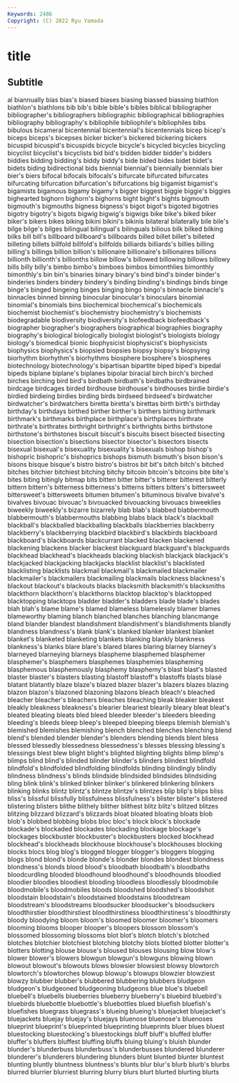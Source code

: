 ```yaml
---
Keywords: 2486
Copyright: (C) 2022 Ryu Yamada
---
```



# title

## Subtitle
al biannually bias bias's biased biases biasing biassed biassing biathlon
biathlon's biathlons bib bib's bible bible's bibles biblical bibliographer bibliographer's
bibliographers bibliographic bibliographical bibliographies bibliography bibliography's bibliophile bibliophile's bibliophiles bibs
bibulous bicameral bicentennial bicentennial's bicentennials bicep bicep's biceps biceps's bicepses
bicker bicker's bickered bickering bickers bicuspid bicuspid's bicuspids bicycle bicycle's
bicycled bicycles bicycling bicyclist bicyclist's bicyclists bid bid's bidden bidder
bidder's bidders biddies bidding bidding's biddy biddy's bide bided bides
bidet bidet's bidets biding bidirectional bids biennial biennial's biennially biennials
bier bier's biers bifocal bifocals bifocals's bifurcate bifurcated bifurcates bifurcating
bifurcation bifurcation's bifurcations big bigamist bigamist's bigamists bigamous bigamy bigamy's
bigger biggest biggie biggie's biggies bighearted bighorn bighorn's bighorns bight
bight's bights bigmouth bigmouth's bigmouths bigness bigness's bigot bigot's bigoted
bigotries bigotry bigotry's bigots bigwig bigwig's bigwigs bike bike's biked
biker biker's bikers bikes biking bikini bikini's bikinis bilateral bilaterally
bile bile's bilge bilge's bilges bilingual bilingual's bilinguals bilious bilk
bilked bilking bilks bill bill's billboard billboard's billboards billed billet
billet's billeted billeting billets billfold billfold's billfolds billiards billiards's billies
billing billing's billings billion billion's billionaire billionaire's billionaires billions billionth
billionth's billionths billow billow's billowed billowing billows billowy bills billy
billy's bimbo bimbo's bimboes bimbos bimonthlies bimonthly bimonthly's bin bin's
binaries binary binary's bind bind's binder binder's binderies binders bindery
bindery's binding binding's bindings binds binge binge's binged bingeing binges
binging bingo bingo's binnacle binnacle's binnacles binned binning binocular binocular's
binoculars binomial binomial's binomials bins biochemical biochemical's biochemicals biochemist biochemist's
biochemistry biochemistry's biochemists biodegradable biodiversity biodiversity's biofeedback biofeedback's biographer biographer's
biographers biographical biographies biography biography's biological biologically biologist biologist's biologists
biology biology's biomedical bionic biophysicist biophysicist's biophysicists biophysics biophysics's biopsied
biopsies biopsy biopsy's biopsying biorhythm biorhythm's biorhythms biosphere biosphere's biospheres
biotechnology biotechnology's bipartisan bipartite biped biped's bipedal bipeds biplane biplane's
biplanes bipolar biracial birch birch's birched birches birching bird bird's
birdbath birdbath's birdbaths birdbrained birdcage birdcages birded birdhouse birdhouse's birdhouses
birdie birdie's birdied birdieing birdies birding birds birdseed birdseed's birdwatcher
birdwatcher's birdwatchers biretta biretta's birettas birth birth's birthday birthday's birthdays
birthed birther birther's birthers birthing birthmark birthmark's birthmarks birthplace birthplace's
birthplaces birthrate birthrate's birthrates birthright birthright's birthrights births birthstone birthstone's
birthstones biscuit biscuit's biscuits bisect bisected bisecting bisection bisection's bisections
bisector bisector's bisectors bisects bisexual bisexual's bisexuality bisexuality's bisexuals bishop
bishop's bishopric bishopric's bishoprics bishops bismuth bismuth's bison bison's bisons
bisque bisque's bistro bistro's bistros bit bit's bitch bitch's bitched
bitches bitchier bitchiest bitching bitchy bitcoin bitcoin's bitcoins bite bite's
bites biting bitingly bitmap bits bitten bitter bitter's bitterer bitterest
bitterly bittern bittern's bitterness bitterness's bitterns bitters bitters's bittersweet bittersweet's
bittersweets bitumen bitumen's bituminous bivalve bivalve's bivalves bivouac bivouac's bivouacked
bivouacking bivouacs biweeklies biweekly biweekly's bizarre bizarrely blab blab's blabbed
blabbermouth blabbermouth's blabbermouths blabbing blabs black black's blackball blackball's blackballed
blackballing blackballs blackberries blackberry blackberry's blackberrying blackbird blackbird's blackbirds blackboard
blackboard's blackboards blackcurrant blacked blacken blackened blackening blackens blacker blackest
blackguard blackguard's blackguards blackhead blackhead's blackheads blacking blackish blackjack blackjack's
blackjacked blackjacking blackjacks blacklist blacklist's blacklisted blacklisting blacklists blackmail blackmail's
blackmailed blackmailer blackmailer's blackmailers blackmailing blackmails blackness blackness's blackout blackout's
blackouts blacks blacksmith blacksmith's blacksmiths blackthorn blackthorn's blackthorns blacktop blacktop's
blacktopped blacktopping blacktops bladder bladder's bladders blade blade's blades blah
blah's blame blame's blamed blameless blamelessly blamer blames blameworthy blaming
blanch blanched blanches blanching blancmange bland blander blandest blandishment blandishment's
blandishments blandly blandness blandness's blank blank's blanked blanker blankest blanket
blanket's blanketed blanketing blankets blanking blankly blankness blankness's blanks blare
blare's blared blares blaring blarney blarney's blarneyed blarneying blarneys blaspheme
blasphemed blasphemer blasphemer's blasphemers blasphemes blasphemies blaspheming blasphemous blasphemously blasphemy
blasphemy's blast blast's blasted blaster blaster's blasters blasting blastoff blastoff's
blastoffs blasts blasé blatant blatantly blaze blaze's blazed blazer blazer's
blazers blazes blazing blazon blazon's blazoned blazoning blazons bleach bleach's
bleached bleacher bleacher's bleachers bleaches bleaching bleak bleaker bleakest bleakly
bleakness bleakness's blearier bleariest blearily bleary bleat bleat's bleated bleating
bleats bled bleed bleeder bleeder's bleeders bleeding bleeding's bleeds bleep
bleep's bleeped bleeping bleeps blemish blemish's blemished blemishes blemishing blench
blenched blenches blenching blend blend's blended blender blender's blenders blending
blends blent bless blessed blessedly blessedness blessedness's blesses blessing blessing's
blessings blest blew blight blight's blighted blighting blights blimp blimp's
blimps blind blind's blinded blinder blinder's blinders blindest blindfold blindfold's
blindfolded blindfolding blindfolds blinding blindingly blindly blindness blindness's blinds blindside
blindsided blindsides blindsiding bling blink blink's blinked blinker blinker's blinkered
blinkering blinkers blinking blinks blintz blintz's blintze blintze's blintzes blip
blip's blips bliss bliss's blissful blissfully blissfulness blissfulness's blister blister's
blistered blistering blisters blithe blithely blither blithest blitz blitz's blitzed
blitzes blitzing blizzard blizzard's blizzards bloat bloated bloating bloats blob
blob's blobbed blobbing blobs bloc bloc's block block's blockade blockade's
blockaded blockades blockading blockage blockage's blockages blockbuster blockbuster's blockbusters blocked
blockhead blockhead's blockheads blockhouse blockhouse's blockhouses blocking blocks blocs blog
blog's blogged blogger blogger's bloggers blogging blogs blond blond's blonde
blonde's blonder blondes blondest blondness blondness's blonds blood blood's bloodbath
bloodbath's bloodbaths bloodcurdling blooded bloodhound bloodhound's bloodhounds bloodied bloodier bloodies
bloodiest blooding bloodless bloodlessly bloodmobile bloodmobile's bloodmobiles bloods bloodshed bloodshed's
bloodshot bloodstain bloodstain's bloodstained bloodstains bloodstream bloodstream's bloodstreams bloodsucker bloodsucker's
bloodsuckers bloodthirstier bloodthirstiest bloodthirstiness bloodthirstiness's bloodthirsty bloody bloodying bloom bloom's
bloomed bloomer bloomer's bloomers blooming blooms blooper blooper's bloopers blossom
blossom's blossomed blossoming blossoms blot blot's blotch blotch's blotched blotches
blotchier blotchiest blotching blotchy blots blotted blotter blotter's blotters blotting
blouse blouse's bloused blouses blousing blow blow's blower blower's blowers
blowgun blowgun's blowguns blowing blown blowout blowout's blowouts blows blowsier
blowsiest blowsy blowtorch blowtorch's blowtorches blowup blowup's blowups blowzier blowziest
blowzy blubber blubber's blubbered blubbering blubbers bludgeon bludgeon's bludgeoned bludgeoning
bludgeons blue blue's bluebell bluebell's bluebells blueberries blueberry blueberry's bluebird
bluebird's bluebirds bluebottle bluebottle's bluebottles blued bluefish bluefish's bluefishes bluegrass
bluegrass's blueing blueing's bluejacket bluejacket's bluejackets bluejay bluejay's bluejays bluenose
bluenose's bluenoses blueprint blueprint's blueprinted blueprinting blueprints bluer blues bluest
bluestocking bluestocking's bluestockings bluff bluff's bluffed bluffer bluffer's bluffers bluffest
bluffing bluffs bluing bluing's bluish blunder blunder's blunderbuss blunderbuss's blunderbusses
blundered blunderer blunderer's blunderers blundering blunders blunt blunted blunter bluntest
blunting bluntly bluntness bluntness's blunts blur blur's blurb blurb's blurbs
blurred blurrier blurriest blurring blurry blurs blurt blurted blurting blurts
